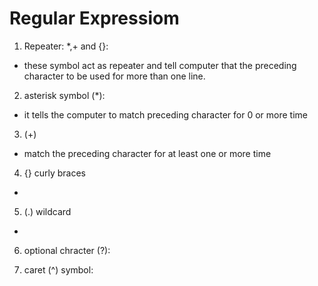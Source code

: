 # Regular Expressiom 

1. Repeater: *,+ and {}:
- these symbol act as repeater and tell computer that the preceding character to be used for more than one line. 

2. asterisk symbol (*):
- it tells the computer to match  preceding character for 0 or more time 

3. (+)
- match the preceding character for at least one or more time 

4. {} curly braces
- 

5. (.) wildcard 
- 

6. optional chracter (?): 

7. caret (^) symbol: 